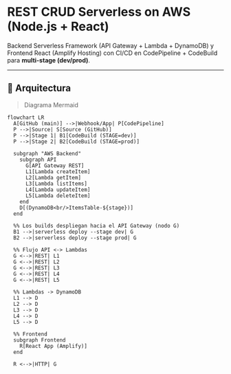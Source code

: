 # REST CRUD Serverless on AWS (Node.js + React)

Backend Serverless Framework (API Gateway + Lambda + DynamoDB) y Frontend React (Amplify Hosting) con CI/CD en CodePipeline + CodeBuild para **multi-stage (dev/prod)**.

---

## 📐 Arquitectura

> Diagrama Mermaid

```mermaid
flowchart LR
  A[GitHub (main)] -->|Webhook/App| P[CodePipeline]
  P -->|Source| S[Source (GitHub)]
  P -->|Stage 1| B1[CodeBuild (STAGE=dev)]
  P -->|Stage 2| B2[CodeBuild (STAGE=prod)]

  subgraph "AWS Backend"
    subgraph API
      G[API Gateway REST]
      L1[Lambda createItem]
      L2[Lambda getItem]
      L3[Lambda listItems]
      L4[Lambda updateItem]
      L5[Lambda deleteItem]
    end
    D[(DynamoDB<br/>ItemsTable-${stage})]
  end

  %% Los builds despliegan hacia el API Gateway (nodo G)
  B1 -->|serverless deploy --stage dev| G
  B2 -->|serverless deploy --stage prod| G

  %% Flujo API <-> Lambdas
  G <-->|REST| L1
  G <-->|REST| L2
  G <-->|REST| L3
  G <-->|REST| L4
  G <-->|REST| L5

  %% Lambdas -> DynamoDB
  L1 --> D
  L2 --> D
  L3 --> D
  L4 --> D
  L5 --> D

  %% Frontend
  subgraph Frontend
    R[React App (Amplify)]
  end

  R <-->|HTTP| G

